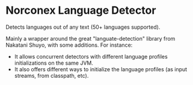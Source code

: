 Norconex Language Detector
==========================

Detects languages out of any text (50+ languages supported).

Mainly a wrapper around the great "languate-detection" library from Nakatani Shuyo, with some additions.  For instance:

* It allows concurrent detectors with different language profiles initializations on the same JVM.  
* It also offers different ways to initialize the language profiles (as input streams, from classpath, etc).

